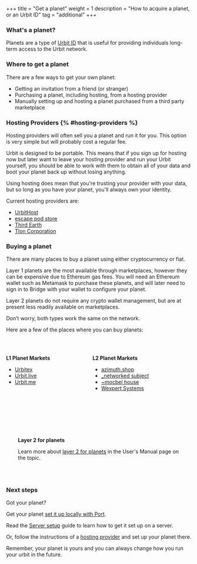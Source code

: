 +++
title = "Get a planet"
weight = 1
description = "How to acquire a planet, or an Urbit ID"
tag = "additional"
+++

### What's a planet?

Planets are a type of [Urbit ID](/understanding-urbit/urbit-id) that is useful for providing individuals long-term access to the Urbit network.

### Where to get a planet

There are a few ways to get your own planet:

- Getting an invitation from a friend (or stranger)
- Purchasing a planet, including hosting, from a hosting provider
- Manually setting up and hosting a planet purchased from a third party marketplace

### Hosting Providers {% #hosting-providers %}

Hosting providers will often sell you a planet and run it for you. This option is very simple but will probably cost a regular fee.

Urbit is designed to be portable. This means that if you sign up for hosting now but later want to leave your hosting provider and run your Urbit yourself, you should be able to work with them to obtain all of your data and boot your planet back up without losing anything.

Using hosting does mean that you're trusting your provider with your data, but so long as you have your planet, you'll always own your identity.

Current hosting providers are:

- [UrbitHost](https://urbithost.com)
- [escape pod store](https://www.escapepod.store/)
- [Third Earth](https://third.earth/)
- [Tlon Corporation](https://tlon.io)

### Buying a planet

There are many places to buy a planet using either cryptocurrency or fiat.

Layer 1 planets are the most available through marketplaces, however they can be expensive due to Ethereum gas fees. You will need an Ethereum wallet such as Metamask to purchase these planets, and will later need to sign in to Bridge with your wallet to configure your planet.

Layer 2 planets do not require any crypto wallet management, but are at present less readily available on marketplaces.

Don’t worry, both types work the same on the network.

Here are a few of the places where you can buy planets:

<div style="display: flex;padding-top: 2rem;">

<div class="column">

**L1 Planet Markets**

- [Urbitex](https://urbitex.io)
- [Urbit.live](https://urbit.live)
- [Urbit.me](https://urbit.me)

</div>

<div class="column">

**L2 Planet Markets**

- [azimuth.shop](https://azimuth.shop)
- [\_networked subject](https://subject.network)
- [~mocbel house](https://mocbel.house)
- [Wexpert Systems](https://wexpert.systems)

</div>
</div>

<div class="rounded-xl bg-wall-100" style="padding: 2rem; margin-top: 4rem;">

**Layer 2 for planets**

Learn more about [layer 2 for planets](/using/id/layer-2-for-planets) in the User's Manual page on the topic.

</div>

### Next steps

Got your planet?

Get your planet [set it up locally with Port](/getting-started/desktop).

Read the [Server setup](/getting-started/server) guide to learn how to get it set up on a server.

Or, follow the instructions of a [hosting provider](/getting-started/hosted) and set up your planet there.

Remember, your planet is yours and you can always change how you run your urbit in the future.

<style>
    .column {
        flex-basis: 50%;
    }
</style>
